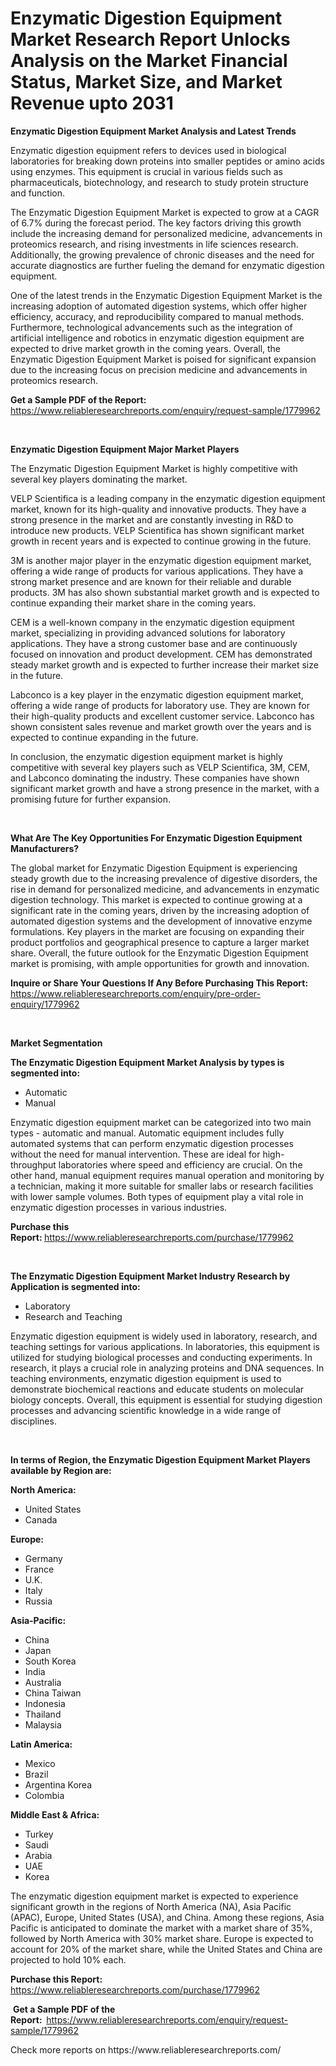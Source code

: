 <p><h1>Enzymatic Digestion Equipment Market Research Report Unlocks Analysis on the Market Financial Status, Market Size, and Market Revenue upto 2031</h1></p><p><strong>Enzymatic Digestion Equipment Market Analysis and Latest Trends</strong></p>
<p><p>Enzymatic digestion equipment refers to devices used in biological laboratories for breaking down proteins into smaller peptides or amino acids using enzymes. This equipment is crucial in various fields such as pharmaceuticals, biotechnology, and research to study protein structure and function.</p><p>The Enzymatic Digestion Equipment Market is expected to grow at a CAGR of 6.7% during the forecast period. The key factors driving this growth include the increasing demand for personalized medicine, advancements in proteomics research, and rising investments in life sciences research. Additionally, the growing prevalence of chronic diseases and the need for accurate diagnostics are further fueling the demand for enzymatic digestion equipment.</p><p>One of the latest trends in the Enzymatic Digestion Equipment Market is the increasing adoption of automated digestion systems, which offer higher efficiency, accuracy, and reproducibility compared to manual methods. Furthermore, technological advancements such as the integration of artificial intelligence and robotics in enzymatic digestion equipment are expected to drive market growth in the coming years. Overall, the Enzymatic Digestion Equipment Market is poised for significant expansion due to the increasing focus on precision medicine and advancements in proteomics research.</p></p>
<p><strong>Get a Sample PDF of the Report:&nbsp;</strong> <a href="https://www.reliableresearchreports.com/enquiry/request-sample/1779962">https://www.reliableresearchreports.com/enquiry/request-sample/1779962</a></p>
<p>&nbsp;</p>
<p><strong>Enzymatic Digestion Equipment Major Market Players</strong></p>
<p><p>The Enzymatic Digestion Equipment Market is highly competitive with several key players dominating the market. </p><p>VELP Scientifica is a leading company in the enzymatic digestion equipment market, known for its high-quality and innovative products. They have a strong presence in the market and are constantly investing in R&D to introduce new products. VELP Scientifica has shown significant market growth in recent years and is expected to continue growing in the future.</p><p>3M is another major player in the enzymatic digestion equipment market, offering a wide range of products for various applications. They have a strong market presence and are known for their reliable and durable products. 3M has also shown substantial market growth and is expected to continue expanding their market share in the coming years.</p><p>CEM is a well-known company in the enzymatic digestion equipment market, specializing in providing advanced solutions for laboratory applications. They have a strong customer base and are continuously focused on innovation and product development. CEM has demonstrated steady market growth and is expected to further increase their market size in the future.</p><p>Labconco is a key player in the enzymatic digestion equipment market, offering a wide range of products for laboratory use. They are known for their high-quality products and excellent customer service. Labconco has shown consistent sales revenue and market growth over the years and is expected to continue expanding in the future.</p><p>In conclusion, the enzymatic digestion equipment market is highly competitive with several key players such as VELP Scientifica, 3M, CEM, and Labconco dominating the industry. These companies have shown significant market growth and have a strong presence in the market, with a promising future for further expansion.</p></p>
<p>&nbsp;</p>
<p><strong>What Are The Key Opportunities For Enzymatic Digestion Equipment Manufacturers?</strong></p>
<p><p>The global market for Enzymatic Digestion Equipment is experiencing steady growth due to the increasing prevalence of digestive disorders, the rise in demand for personalized medicine, and advancements in enzymatic digestion technology. This market is expected to continue growing at a significant rate in the coming years, driven by the increasing adoption of automated digestion systems and the development of innovative enzyme formulations. Key players in the market are focusing on expanding their product portfolios and geographical presence to capture a larger market share. Overall, the future outlook for the Enzymatic Digestion Equipment market is promising, with ample opportunities for growth and innovation.</p></p>
<p><strong>Inquire or Share Your Questions If Any Before Purchasing This Report:</strong> <a href="https://www.reliableresearchreports.com/enquiry/pre-order-enquiry/1779962">https://www.reliableresearchreports.com/enquiry/pre-order-enquiry/1779962</a></p>
<p>&nbsp;</p>
<p><strong>Market Segmentation</strong></p>
<p><strong>The Enzymatic Digestion Equipment Market Analysis by types is segmented into:</strong></p>
<p><ul><li>Automatic</li><li>Manual</li></ul></p>
<p><p>Enzymatic digestion equipment market can be categorized into two main types - automatic and manual. Automatic equipment includes fully automated systems that can perform enzymatic digestion processes without the need for manual intervention. These are ideal for high-throughput laboratories where speed and efficiency are crucial. On the other hand, manual equipment requires manual operation and monitoring by a technician, making it more suitable for smaller labs or research facilities with lower sample volumes. Both types of equipment play a vital role in enzymatic digestion processes in various industries.</p></p>
<p><strong>Purchase this Report:&nbsp;</strong><a href="https://www.reliableresearchreports.com/purchase/1779962">https://www.reliableresearchreports.com/purchase/1779962</a></p>
<p>&nbsp;</p>
<p><strong>The Enzymatic Digestion Equipment Market Industry Research by Application is segmented into:</strong></p>
<p><ul><li>Laboratory</li><li>Research and Teaching</li></ul></p>
<p><p>Enzymatic digestion equipment is widely used in laboratory, research, and teaching settings for various applications. In laboratories, this equipment is utilized for studying biological processes and conducting experiments. In research, it plays a crucial role in analyzing proteins and DNA sequences. In teaching environments, enzymatic digestion equipment is used to demonstrate biochemical reactions and educate students on molecular biology concepts. Overall, this equipment is essential for studying digestion processes and advancing scientific knowledge in a wide range of disciplines.</p></p>
<p>&nbsp;</p>
<p><strong>In terms of Region, the Enzymatic Digestion Equipment Market Players available by Region are:</strong></p>
<p>
    <p> <strong> North America: </strong>
        <ul>
            <li>United States</li>
            <li>Canada</li>
        </ul>
        </p> 
    <p> <strong> Europe: </strong>
        <ul>
            <li>Germany</li>
            <li>France</li>
            <li>U.K.</li>
            <li>Italy</li>
            <li>Russia</li>
        </ul>
        </p> 
    <p> <strong> Asia-Pacific: </strong>
        <ul>
            <li>China</li>
            <li>Japan</li>
            <li>South Korea</li>
            <li>India</li>
            <li>Australia</li>
            <li>China Taiwan</li>
            <li>Indonesia</li>
            <li>Thailand</li>
            <li>Malaysia</li>
        </ul>
        </p> 
    <p> <strong> Latin America: </strong>
        <ul>
            <li>Mexico</li>
            <li>Brazil</li>
            <li>Argentina Korea</li>
            <li>Colombia</li>
        </ul>
        </p> 
    <p> <strong> Middle East & Africa: </strong>
        <ul>
            <li>Turkey</li>
            <li>Saudi</li>
            <li>Arabia</li>
            <li>UAE</li>
            <li>Korea</li>
        </ul>
    </p>
    </p>
<p><p>The enzymatic digestion equipment market is expected to experience significant growth in the regions of North America (NA), Asia Pacific (APAC), Europe, United States (USA), and China. Among these regions, Asia Pacific is anticipated to dominate the market with a market share of 35%, followed by North America with 30% market share. Europe is expected to account for 20% of the market share, while the United States and China are projected to hold 10% each.</p></p>
<p><strong>Purchase this Report: </strong><a href="https://www.reliableresearchreports.com/purchase/1779962">https://www.reliableresearchreports.com/purchase/1779962</a></p>
<p>&nbsp;<strong>Get a Sample PDF of the Report:&nbsp;&nbsp;</strong><a href="https://www.reliableresearchreports.com/enquiry/request-sample/1779962">https://www.reliableresearchreports.com/enquiry/request-sample/1779962</a></p>
<p><strong></strong></p>
<p>Check more reports on https://www.reliableresearchreports.com/</p>